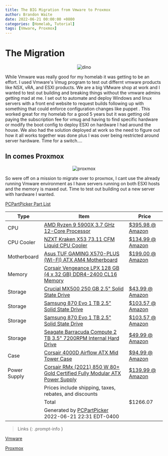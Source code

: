 ```yaml
---
title: The BIG Migration from Vmware to Proxmox
author: Brandon Waite
date: 2022-06-21 00:00:00 +0800
categories: [Homelab, Tutorial]
tags: [Vmware, Proxmox]
---
```



# The Migration 

<div style="text-align: center">
<img src="https://brandonw.me/assets/images/dino.jpg" alt="dino"/>
</div>

While Vmware was really good for my homelab it was getting to be an effort. I used Vmware's Vmug program to test out differnt vmware products like NSX, vRA, and ESXI products. We are a big VMware shop at work and I wanted to test out building and breaking things without the vmware admins getting mad at me. I set out to automate and deploy Windows and linux servers with a front end website to request builds following up with something that could enforce configuration changes like puppet . This worked great for my homelab for a good 5 years but it was getting old paying the subscription fee for vmug and having to find specific hardware or modify the boot config to deploy ESXI on hardware I had around the house. We also had the solution deployed at work so the need to figure out how it all works together was done plus I was over being restricted around server hardware. Time for a switch....

## In comes Proxmox

<div style="text-align: center">
<img src="https://brandonw.me/assets/images/proxmox.png" alt="proxmox"/>
</div>

So were off on a mission to migrate over to proxmox, I cant use the already running Vmware environment as I have servers running on both ESXI hosts and the memory is maxed out. Time to test out building out a new server with hardware I wanted.

<a href="https://pcpartpicker.com/list/7rK7wc">PCPartPicker Part List</a>
<table class="pcpp-part-list">
  <thead>
    <tr>
      <th>Type</th>
      <th>Item</th>
      <th>Price</th>
    </tr>
  </thead>
  <tbody>
    <tr>
      <td class="pcpp-part-list-type">CPU</td>
      <td class="pcpp-part-list-item"><a href="https://pcpartpicker.com/product/KwLwrH/amd-ryzen-9-5900x-37-ghz-12-core-processor-100-100000061wof">AMD Ryzen 9 5900X 3.7 GHz 12-Core Processor</a></td>
      <td class="pcpp-part-list-price">
        <a href="https://pcpartpicker.com/product/KwLwrH/amd-ryzen-9-5900x-37-ghz-12-core-processor-100-100000061wof">$395.98 @ Amazon</a>
      </td>
    </tr>
    <tr>
      <td class="pcpp-part-list-type">CPU Cooler</td>
      <td class="pcpp-part-list-item"><a href="https://pcpartpicker.com/product/PVfFf7/nzxt-kraken-x53-7311-cfm-liquid-cpu-cooler-rl-krx53-01">NZXT Kraken X53 73.11 CFM Liquid CPU Cooler</a></td>
      <td class="pcpp-part-list-price">
        <a href="https://pcpartpicker.com/product/PVfFf7/nzxt-kraken-x53-7311-cfm-liquid-cpu-cooler-rl-krx53-01">$134.99 @ Amazon</a>
      </td>
    </tr>
    <tr>
      <td class="pcpp-part-list-type">Motherboard</td>
      <td class="pcpp-part-list-item"><a href="https://pcpartpicker.com/product/dmGnTW/asus-tuf-gaming-x570-plus-wi-fi-atx-am4-motherboard-tuf-gaming-x570-plus-wi-fi">Asus TUF GAMING X570-PLUS (WI-FI) ATX AM4 Motherboard</a></td>
      <td class="pcpp-part-list-price">
        <a href="https://pcpartpicker.com/product/dmGnTW/asus-tuf-gaming-x570-plus-wi-fi-atx-am4-motherboard-tuf-gaming-x570-plus-wi-fi">$199.00 @ Amazon</a>
      </td>
    </tr>
    <tr>
      <td class="pcpp-part-list-type">Memory</td>
      <td class="pcpp-part-list-item"><a href="https://pcpartpicker.com/product/pdCFf7/corsair-vengeance-lpx-128-gb-4-x-32-gb-ddr4-2400-memory-cmk128gx4m4a2400c16">Corsair Vengeance LPX 128 GB (4 x 32 GB) DDR4-2400 CL16 Memory</a></td>
      <td class="pcpp-part-list-price">
      </td>
    </tr>
    <tr>
      <td class="pcpp-part-list-type">Storage</td>
      <td class="pcpp-part-list-item"><a href="https://pcpartpicker.com/product/4mkj4D/crucial-mx500-250gb-25-solid-state-drive-ct250mx500ssd1">Crucial MX500 250 GB 2.5" Solid State Drive</a></td>
      <td class="pcpp-part-list-price">
        <a href="https://pcpartpicker.com/product/4mkj4D/crucial-mx500-250gb-25-solid-state-drive-ct250mx500ssd1">$43.99 @ Amazon</a>
      </td>
    </tr>
    <tr>
      <td class="pcpp-part-list-type">Storage</td>
      <td class="pcpp-part-list-item"><a href="https://pcpartpicker.com/product/7nsnTW/samsung-870-evo-1-tb-25-solid-state-drive-mz-77e1t0bam">Samsung 870 Evo 1 TB 2.5" Solid State Drive</a></td>
      <td class="pcpp-part-list-price">
        <a href="https://pcpartpicker.com/product/7nsnTW/samsung-870-evo-1-tb-25-solid-state-drive-mz-77e1t0bam">$103.57 @ Amazon</a>
      </td>
    </tr>
    <tr>
      <td class="pcpp-part-list-type">Storage</td>
      <td class="pcpp-part-list-item"><a href="https://pcpartpicker.com/product/7nsnTW/samsung-870-evo-1-tb-25-solid-state-drive-mz-77e1t0bam">Samsung 870 Evo 1 TB 2.5" Solid State Drive</a></td>
      <td class="pcpp-part-list-price">
        <a href="https://pcpartpicker.com/product/7nsnTW/samsung-870-evo-1-tb-25-solid-state-drive-mz-77e1t0bam">$103.57 @ Amazon</a>
      </td>
    </tr>
    <tr>
      <td class="pcpp-part-list-type">Storage</td>
      <td class="pcpp-part-list-item"><a href="https://pcpartpicker.com/product/mwrYcf/seagate-barracuda-computer-2-tb-35-7200rpm-internal-hard-drive-st2000dm008">Seagate Barracuda Compute 2 TB 3.5" 7200RPM Internal Hard Drive</a></td>
      <td class="pcpp-part-list-price">
        <a href="https://pcpartpicker.com/product/mwrYcf/seagate-barracuda-computer-2-tb-35-7200rpm-internal-hard-drive-st2000dm008">$49.99 @ Amazon</a>
      </td>
    </tr>
    <tr>
      <td class="pcpp-part-list-type">Case</td>
      <td class="pcpp-part-list-item"><a href="https://pcpartpicker.com/product/bCYQzy/corsair-4000d-airflow-atx-mid-tower-case-cc-9011200-ww">Corsair 4000D Airflow ATX Mid Tower Case</a></td>
      <td class="pcpp-part-list-price">
        <a href="https://pcpartpicker.com/product/bCYQzy/corsair-4000d-airflow-atx-mid-tower-case-cc-9011200-ww">$94.99 @ Amazon</a>
      </td>
    </tr>
    <tr>
      <td class="pcpp-part-list-type">Power Supply</td>
      <td class="pcpp-part-list-item"><a href="https://pcpartpicker.com/product/26rRsY/corsair-rmx-2021-850-w-80-gold-certified-fully-modular-atx-power-supply-cp-9020200-na">Corsair RMx (2021) 850 W 80+ Gold Certified Fully Modular ATX Power Supply</a></td>
      <td class="pcpp-part-list-price">
        <a href="https://pcpartpicker.com/product/26rRsY/corsair-rmx-2021-850-w-80-gold-certified-fully-modular-atx-power-supply-cp-9020200-na">$139.99 @ Amazon</a>
      </td>
    </tr>
    <tr>
      <td></td>
      <td class="pcpp-part-list-price-note">Prices include shipping, taxes, rebates, and discounts</td>
      <td></td>
    </tr>
    <tr>
      <td></td>
      <td class="pcpp-part-list-total">Total</td>
      <td class="pcpp-part-list-total-price">$1266.07</td>
    </tr>
    <tr>
      <td></td>
      <td class="pcpp-part-list-price-note">Generated by <a href="https://pcpartpicker.com">PCPartPicker</a> 2022-06-21 22:31 EDT-0400</td>
      <td></td>
    </tr>
  </tbody>
</table>

>Links
{: .prompt-info }

[Vmware](https://www.vmware.com/)

[Proxmox](https://www.proxmox.com//)


